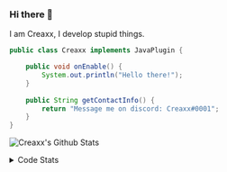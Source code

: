 ### Hi there 👋

I am Creaxx, I develop stupid things. 

```java
public class Creaxx implements JavaPlugin {

    public void onEnable() {
        System.out.println("Hello there!");
    }
    
    public String getContactInfo() {
        return "Message me on discord: Creaxx#0001";
    }
}
```

![Creaxx's Github Stats](https://github-readme-stats.vercel.app/api?username=CreaxxOG&show_icons=true&theme=dark&count_private=true)

<details>
  <summary>Code Stats</summary>

<!--START_SECTION:waka-->
![Lines of code](https://img.shields.io/badge/From%20Hello%20World%20I%27ve%20Written-26910%20lines%20of%20code-blue)

**🐱 My GitHub Data** 

> 🏆 182 Contributions in the Year 2021
 > 
> 📦 372.1 kB Used in GitHub's Storage 
 > 
> 🚫 Not Opted to Hire
 > 
> 📜 1 Public Repository 
 > 
> 🔑 4 Private Repositories  
 > 
**I'm an Early 🐤** 

```text
🌞 Morning    18 commits     ██░░░░░░░░░░░░░░░░░░░░░░░   10.98% 
🌆 Daytime    71 commits     ██████████░░░░░░░░░░░░░░░   43.29% 
🌃 Evening    69 commits     ██████████░░░░░░░░░░░░░░░   42.07% 
🌙 Night      6 commits      █░░░░░░░░░░░░░░░░░░░░░░░░   3.66%

```
📅 **I'm Most Productive on Saturday** 

```text
Monday       25 commits     ███░░░░░░░░░░░░░░░░░░░░░░   15.24% 
Tuesday      20 commits     ███░░░░░░░░░░░░░░░░░░░░░░   12.2% 
Wednesday    20 commits     ███░░░░░░░░░░░░░░░░░░░░░░   12.2% 
Thursday     22 commits     ███░░░░░░░░░░░░░░░░░░░░░░   13.41% 
Friday       18 commits     ██░░░░░░░░░░░░░░░░░░░░░░░   10.98% 
Saturday     35 commits     █████░░░░░░░░░░░░░░░░░░░░   21.34% 
Sunday       24 commits     ███░░░░░░░░░░░░░░░░░░░░░░   14.63%

```


📊 **This Week I Spent My Time On** 

```text
💬 Programming Languages: 
Java                     6 hrs 45 mins       ██████████████████████░░░   89.2% 
XML                      37 mins             ██░░░░░░░░░░░░░░░░░░░░░░░   8.28% 
YAML                     11 mins             ░░░░░░░░░░░░░░░░░░░░░░░░░   2.51% 
Other                    0 secs              ░░░░░░░░░░░░░░░░░░░░░░░░░   0.01%

🔥 Editors: 
IntelliJ                 7 hrs 34 mins       █████████████████████████   100.0%

```

**I Mostly Code in Java** 

```text
Java                     3 repos             ██████████████████░░░░░░░   75.0% 
EJS                      1 repo              ██████░░░░░░░░░░░░░░░░░░░   25.0%

```



 Last Updated on 14/10/2021
<!--END_SECTION:waka-->
</details>
